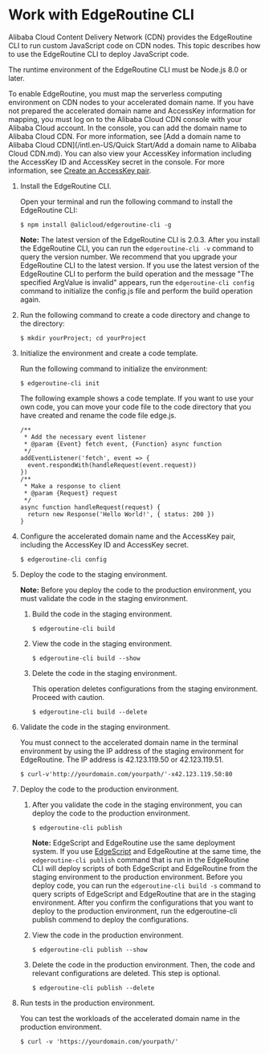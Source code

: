 # Work with EdgeRoutine CLI

Alibaba Cloud Content Delivery Network \(CDN\) provides the EdgeRoutine CLI to run custom JavaScript code on CDN nodes. This topic describes how to use the EdgeRoutine CLI to deploy JavaScript code.

The runtime environment of the EdgeRoutine CLI must be Node.js 8.0 or later.

To enable EdgeRoutine, you must map the serverless computing environment on CDN nodes to your accelerated domain name. If you have not prepared the accelerated domain name and AccessKey information for mapping, you must log on to the Alibaba Cloud CDN console with your Alibaba Cloud account. In the console, you can add the domain name to Alibaba Cloud CDN. For more information, see [Add a domain name to Alibaba Cloud CDN](/intl.en-US/Quick Start/Add a domain name to Alibaba Cloud CDN.md). You can also view your AccessKey information including the AccessKey ID and AccessKey secret in the console. For more information, see [Create an AccessKey pair]().

1.  Install the EdgeRoutine CLI.

    Open your terminal and run the following command to install the EdgeRoutine CLI:

    ```
    $ npm install @alicloud/edgeroutine-cli -g
    ```

    **Note:** The latest version of the EdgeRoutine CLI is 2.0.3. After you install the EdgeRoutine CLI, you can run the `edgeroutine-cli -v` command to query the version number. We recommend that you upgrade your EdgeRoutine CLI to the latest version. If you use the latest version of the EdgeRoutine CLI to perform the build operation and the message "The specified ArgValue is invalid" appears, run the `edgeroutine-cli config` command to initialize the config.js file and perform the build operation again.

2.  Run the following command to create a code directory and change to the directory:

    ```
    $ mkdir yourProject; cd yourProject
    ```

3.  Initialize the environment and create a code template.

    Run the following command to initialize the environment:

    ```
    $ edgeroutine-cli init
    ```

    The following example shows a code template. If you want to use your own code, you can move your code file to the code directory that you have created and rename the code file edge.js.

    ```
    /**
     * Add the necessary event listener
     * @param {Event} fetch event, {Function} async function
     */
    addEventListener('fetch', event => {
      event.respondWith(handleRequest(event.request))
    })
    /**
     * Make a response to client
     * @param {Request} request
     */
    async function handleRequest(request) {
      return new Response('Hello World!', { status: 200 })
    }
    ```

4.  Configure the accelerated domain name and the AccessKey pair, including the AccessKey ID and AccessKey secret.

    ```
    $ edgeroutine-cli config
    ```

5.  Deploy the code to the staging environment.

    **Note:** Before you deploy the code to the production environment, you must validate the code in the staging environment.

    1.  Build the code in the staging environment.

        ```
        $ edgeroutine-cli build
        ```

    2.  View the code in the staging environment.

        ```
        $ edgeroutine-cli build --show
        ```

    3.  Delete the code in the staging environment.

        This operation deletes configurations from the staging environment. Proceed with caution.

        ```
        $ edgeroutine-cli build --delete
        ```

6.  Validate the code in the staging environment.

    You must connect to the accelerated domain name in the terminal environment by using the IP address of the staging environment for EdgeRoutine. The IP address is 42.123.119.50 or 42.123.119.51.

    ```
    $ curl-v'http://yourdomain.com/yourpath/'-x42.123.119.50:80
    ```

7.  Deploy the code to the production environment.

    1.  After you validate the code in the staging environment, you can deploy the code to the production environment.

        ```
        $ edgeroutine-cli publish
        ```

        **Note:** EdgeScript and EdgeRoutine use the same deployment system. If you use [EdgeScript](/intl.en-US/EdgeScript/Introduction/Overview.md) and EdgeRoutine at the same time, the `edgeroutine-cli publish` command that is run in the EdgeRoutine CLI will deploy scripts of both EdgeScript and EdgeRoutine from the staging environment to the production environment. Before you deploy code, you can run the `edgeroutine-cli build -s` command to query scripts of EdgeScript and EdgeRoutine that are in the staging environment. After you confirm the configurations that you want to deploy to the production environment, run the edgeroutine-cli publish commend to deploy the configurations.

    2.  View the code in the production environment.

        ```
        $ edgeroutine-cli publish --show
        ```

    3.  Delete the code in the production environment. Then, the code and relevant configurations are deleted. This step is optional.

        ```
        $ edgeroutine-cli publish --delete
        ```

8.  Run tests in the production environment.

    You can test the workloads of the accelerated domain name in the production environment.

    ```
    $ curl -v 'https://yourdomain.com/yourpath/'
    ```


